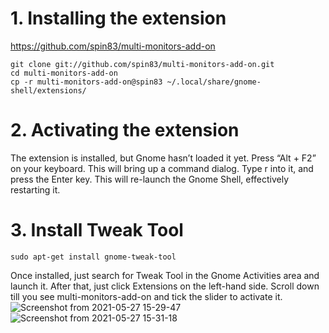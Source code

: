 # 1. Installing the extension
 https://github.com/spin83/multi-monitors-add-on
    
    git clone git://github.com/spin83/multi-monitors-add-on.git
    cd multi-monitors-add-on
    cp -r multi-monitors-add-on@spin83 ~/.local/share/gnome-shell/extensions/
    
# 2. Activating the extension
  The extension is installed, but Gnome hasn’t loaded it yet. Press “Alt + F2” on your keyboard. This will bring up a command dialog. Type r into it, and press the Enter key. This will re-launch the Gnome Shell, effectively restarting it.
 
# 3. Install Tweak Tool
    sudo apt-get install gnome-tweak-tool
  Once installed, just search for Tweak Tool in the Gnome Activities area and launch it. After that, just click Extensions on the left-hand side. Scroll down till you see multi-monitors-add-on and tick the slider to activate it.
![Screenshot from 2021-05-27 15-29-47](https://user-images.githubusercontent.com/39553089/119834651-6f1cdd80-bf00-11eb-94eb-6dd757ff7b7b.png)
![Screenshot from 2021-05-27 15-31-18](https://user-images.githubusercontent.com/39553089/119834903-a2f80300-bf00-11eb-87eb-0d16ebcaee53.png)
